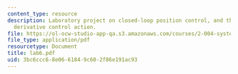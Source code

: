 ```yaml
---
content_type: resource
description: Laboratory project on closed-loop position control, and the effect of
  derivative control action.
file: https://ol-ocw-studio-app-qa.s3.amazonaws.com/courses/2-004-systems-modeling-and-control-ii-fall-2007/3bc6ccc68e0661849c602f86e191ac93_lab6.pdf
file_type: application/pdf
resourcetype: Document
title: lab6.pdf
uid: 3bc6ccc6-8e06-6184-9c60-2f86e191ac93
---
```

